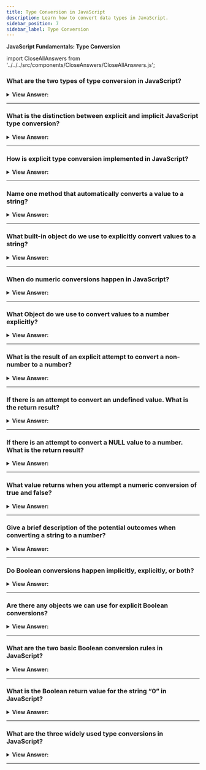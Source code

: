 ```yaml
---
title: Type Conversion in JavaScript
description: Learn how to convert data types in JavaScript.
sidebar_position: 7
sidebar_label: Type Conversion
---
```


**JavaScript Fundamentals: Type Conversion**

import CloseAllAnswers from '../../../src/components/CloseAnswers/CloseAllAnswers.js';

<CloseAllAnswers />

### What are the two types of type conversion in JavaScript?

<details>
  <summary><strong>View Answer:</strong></summary>
  <div>
  <div><strong>Interview Response:</strong> Explicit and Implicit type conversion.</div><br />
  <div><strong>Technical Response:</strong> There are two types of type conversion: implicit and explicit.
  </div>
  </div>
</details>

---

### What is the distinction between explicit and implicit JavaScript type conversion?

<details>
  <summary><strong>View Answer:</strong></summary>
  <div>
  <div><strong>Interview Response:</strong> Implicit type conversion is a manual conversion of type, and explicit is automatic.</div><br />
  <div><strong>Technical Response:</strong> JavaScript translates one data type to another automatically (to the right type). This behavior is known as implicit type conversion or automated type conversion. An explicit type conversion is the sort of conversion that you perform manually.
  </div>
  </div>
</details>

---

### How is explicit type conversion implemented in JavaScript?

<details>
  <summary><strong>View Answer:</strong></summary>
  <div>
  <div><strong>Interview Response:</strong> Explicit type conversions built-in methods and objects.</div>
  </div>
</details>

---

### Name one method that automatically converts a value to a string?

<details>
  <summary><strong>View Answer:</strong></summary>
  <div>
  <div><strong>Interview Response:</strong> The alert method returns a string value; this is an automatic type conversion.</div>
  </div>
</details>

---

### What built-in object do we use to explicitly convert values to a string?

<details>
  <summary><strong>View Answer:</strong></summary>
  <div>
  <div><strong>Interview Response:</strong> The string object, we use it to convert values to a string explicitly.</div><br />
  <div><strong>Technical Response:</strong> We use the String(value) object to convert values to strings explicitly. For primitive values, the conversion to string is typically apparent.
  </div><br />
  <div><strong className="codeExample">Code Example:</strong><br /><br />

  <div></div>

```js
let value = true;

alert(typeof value); // boolean
value = String(value); // now value is a string "true"
alert(typeof value); // string
```

  </div>
  </div>
</details>

---

### When do numeric conversions happen in JavaScript?

<details>
  <summary><strong>View Answer:</strong></summary>
  <div>
  <div><strong>Interview Response:</strong> Numeric conversion happens in mathematical functions and expressions automatically.</div>
  </div>
</details>

---

### What Object do we use to convert values to a number explicitly?

<details>
  <summary><strong>View Answer:</strong></summary>
  <div>
  <div><strong>Interview Response:</strong> We use the Number() object to explicitly convert values to a number.</div><br />
  <div><strong className="codeExample">Code Example:</strong><br /><br />

  <div></div>

```js
let str = '123';
alert(typeof str); // string
let num = Number(str); // becomes a number 123
alert(typeof num); // number
```

  </div>
  </div>
</details>

---

### What is the result of an explicit attempt to convert a non-number to a number?

<details>
  <summary><strong>View Answer:</strong></summary>
  <div>
  <div><strong>Interview Response:</strong> If the string is not a valid number, the return value is NaN.</div><br />
  <div><strong className="codeExample">Code Example:</strong><br /><br />

  <div></div>

```js
let age = Number('an arbitrary string instead of a number');

alert(age); // NaN, conversion failed
```

  </div>
  </div>
</details>

---

### If there is an attempt to convert an undefined value. What is the return result?

<details>
  <summary><strong>View Answer:</strong></summary>
  <div>
  <div><strong>Interview Response:</strong> Numeric conversions on undefined values returns NaN (Not-a-Number).</div><br />
  <div><strong className="codeExample">Code Example:</strong><br /><br />

  <div></div>

```js
let thisNumber;

let result = Number(thisNumber);

alert(result); // returns NaN, conversion failed
```

  </div>
  </div>
</details>

---

### If there is an attempt to convert a NULL value to a number. What is the return result?

<details>
  <summary><strong>View Answer:</strong></summary>
  <div>
  <div><strong>Interview Response:</strong> Numeric conversions on Null values returns zero (0).</div><br />
  <div><strong className="codeExample">Code Example:</strong><br /><br />

  <div></div>

```js
let thisNumber = null;

let result = Number(thisNumber);

alert(result); // returns 0
```

  </div>
  </div>
</details>

---

### What value returns when you attempt a numeric conversion of true and false?

<details>
  <summary><strong>View Answer:</strong></summary>
  <div>
  <div><strong>Interview Response:</strong> True returns 1, and False returns 0.</div>
  </div>
</details>

---

### Give a brief description of the potential outcomes when converting a string to a number?

<details>
  <summary><strong>View Answer:</strong></summary>
  <div>
  <div><strong>Interview Response:</strong> We trim whitespace at the beginning and the end of the string. Zero returns if the remaining string contains no characters. Otherwise, the string's number is "read". If an error occurs, it returns NaN.</div><br />
  <div><strong className="codeExample">Code Example:</strong><br /><br />

  <div></div>

```js
let myString = '';

let outcome = Number(myString);

alert(outcome); // returns 0
```

  </div>
  </div>
</details>

---

### Do Boolean conversions happen implicitly, explicitly, or both?

<details>
  <summary><strong>View Answer:</strong></summary>
  <div>
  <div><strong>Interview Response:</strong> Both. Logic operations do this automatically, but you can also do it explicitly.</div>
  </div>
</details>

---

### Are there any objects we can use for explicit Boolean conversions?

<details>
  <summary><strong>View Answer:</strong></summary>
  <div>
  <div><strong>Interview Response:</strong> The Boolean object converts strings and numerical values to Boolean true or false.</div><br />
  <div><strong className="codeExample">Code Example:</strong><br /><br />

  <div></div>

```js
alert(Boolean(1)); // true
alert(Boolean(0)); // false
alert(Boolean('hello')); // true
alert(Boolean('')); // false
```

  </div>
  </div>
</details>

---

### What are the two basic Boolean conversion rules in JavaScript?

<details>
  <summary><strong>View Answer:</strong></summary>
  <div>
  <div><strong>Interview Response:</strong> Values that are intuitively empty are false. All other values are true.</div><br />
  <div><strong>Technical Response:</strong> Conversion Rules<br /><br />
    <ol>
      <li>Intuitively empty values, like 0, an empty string, null, undefined, and NaN, become false.</li>
      <li>Other values become true.</li>
      </ol>
  </div>
  </div>
</details>

---

### What is the Boolean return value for the string “0” in JavaScript?

<details>
  <summary><strong>View Answer:</strong></summary>
  <div>
  <div><strong>Interview Response:</strong> In JavaScript, a non-empty string always returns true. Zero is considered empty and returns false.</div><br />
  <div><strong className="codeExample">Code Example:</strong><br /><br />

  <div></div>

```js
let numZero = Boolean(0);

let stringZero = Boolean('0');

console.log(numZero); // returns false
console.log(stringZero); // returns true
```

  </div>
  </div>
</details>

---

### What are the three widely used type conversions in JavaScript?

<details>
  <summary><strong>View Answer:</strong></summary>
  <div>
  <div><strong>Interview Response:</strong> String, number, and Boolean conversions.</div>
  </div>
</details>

---
